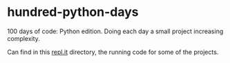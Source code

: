 # hundred-python-days
100 days of code: Python edition. Doing each day a small project increasing complexity.

Can find in this  [repl.it](https://replit.com/@avelinoschz?path=folder100daysOfPython) directory, the running code for some of the projects.
